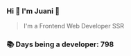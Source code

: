 ### Hi 👋 I&#39;m Juani 🦁

> I&#39;m a Frontend Web Developer SSR

### 📚 Days being a developer: 798
